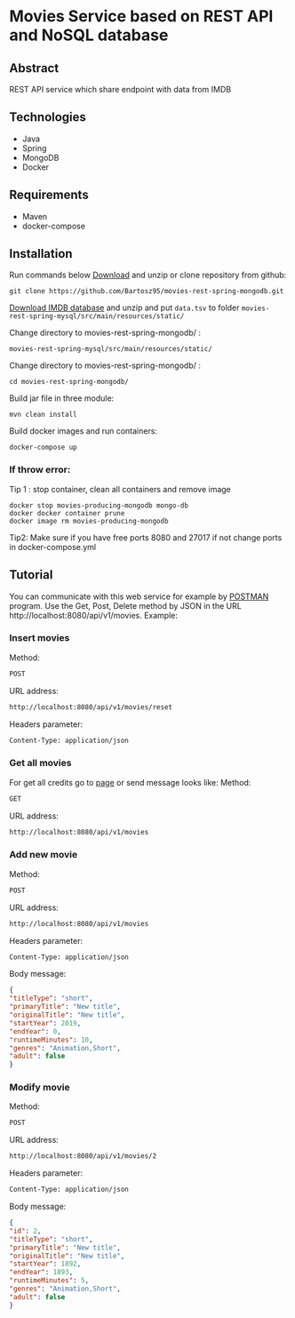# Movies Service based on REST API and NoSQL database

## Abstract
REST API service which share endpoint with data  from IMDB

## Technologies
- Java
- Spring
- MongoDB
- Docker

## Requirements
* Maven
* docker-compose

## Installation
Run commands below
 [Download](https://github.com/Bartosz95/movies-rest-spring-mongodb/archive/master.zip) and unzip or clone repository from github:
```shell script
git clone https://github.com/Bartosz95/movies-rest-spring-mongodb.git
```
[Download IMDB database](https://datasets.imdbws.com/title.basics.tsv.gz) and unzip and put `data.tsv` to folder `movies-rest-spring-mysql/src/main/resources/static/`

Change directory to movies-rest-spring-mongodb/ :
```shell script
movies-rest-spring-mysql/src/main/resources/static/
```
Change directory to movies-rest-spring-mongodb/ :
```shell script
cd movies-rest-spring-mongodb/
```
Build jar file in three module:
```shell script
mvn clean install
```
Build docker images and run containers: 
```shell script
docker-compose up
```
### If throw error:
Tip 1 : stop container, clean all containers and remove image 
```shell script
docker stop movies-producing-mongodb mongo-db
docker docker container prune
docker image rm movies-producing-mongodb
```
Tip2:
Make sure if you have free ports 8080 and 27017 if not change ports in docker-compose.yml

## Tutorial
You can communicate with this web service for example by [POSTMAN](https://www.getpostman.com/) program. Use the Get, Post, Delete method by JSON in the URL http://localhost:8080/api/v1/movies. Example: 

### Insert movies
Method:
```html
POST
```
URL address:
```html
http://localhost:8080/api/v1/movies/reset
```
Headers parameter:
```html
Content-Type: application/json
```
### Get all movies
For get all credits go to [page](http://http://localhost:8080/api/v1/movies) or send message looks like:
Method:
```html
GET
```
URL address:
```html
http://localhost:8080/api/v1/movies
```
### Add new movie
Method:
```html
POST
```
URL address:
```html
http://localhost:8080/api/v1/movies
```
Headers parameter:
```html
Content-Type: application/json
```
Body message:
```json
{
"titleType": "short",
"primaryTitle": "New title",
"originalTitle": "New title",
"startYear": 2019,
"endYear": 0,
"runtimeMinutes": 10,
"genres": "Animation,Short",
"adult": false
}
```
### Modify movie
Method:
```html
POST
```
URL address:
```html
http://localhost:8080/api/v1/movies/2
```
Headers parameter:
```html
Content-Type: application/json
```
Body message:
```json
{
"id": 2,
"titleType": "short",
"primaryTitle": "New title",
"originalTitle": "New title",
"startYear": 1892,
"endYear": 1893,
"runtimeMinutes": 5,
"genres": "Animation,Short",
"adult": false
}
```